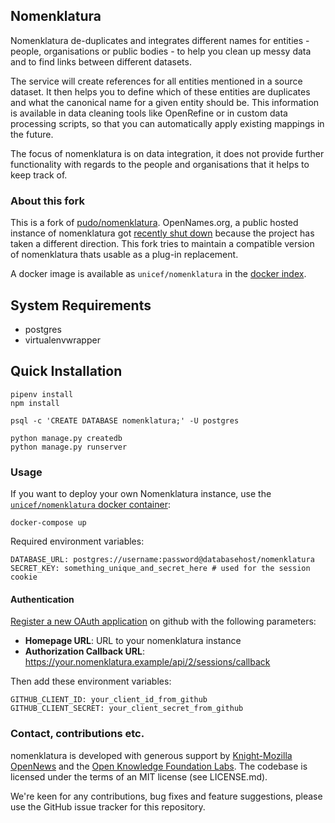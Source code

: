 ## Nomenklatura

Nomenklatura de-duplicates and integrates different names for entities - people, organisations or public bodies - to help you clean up messy data and to find links between different datasets.

The service will create references for all entities mentioned in a source dataset. It then helps you to define which of these entities are duplicates and what the canonical name for a given entity should be. This information is available in data cleaning tools like OpenRefine or in custom data processing scripts, so that you can automatically apply existing mappings in the future. 

The focus of nomenklatura is on data integration, it does not provide further functionality with regards to the people and organisations that it helps to keep track of. 

### About this fork
This is a fork of [pudo/nomenklatura](https://github.com/pudo/nomenklatura). OpenNames.org, a public hosted instance of nomenklatura got [recently shut down](https://github.com/pudo/nomenklatura/wiki/OpenNames.org-Shutdown-Notice) because the project has taken a different direction. This fork tries to maintain a compatible version of nomenklatura thats usable as a plug-in replacement.

A docker image is available as `unicef/nomenklatura` in the [docker index](https://hub.docker.com/r/unicef/nomenklatura/).


System Requirements
------------------------------------
* postgres
* virtualenvwrapper


Quick Installation
------------------------------------

    pipenv install
    npm install

    psql -c 'CREATE DATABASE nomenklatura;' -U postgres

    python manage.py createdb
    python manage.py runserver


### Usage

If you want to deploy your own Nomenklatura instance, use the [`unicef/nomenklatura` docker container](https://hub.docker.com/r/unicef/nomenklatura/):

```
docker-compose up
```

Required environment variables:
```
DATABASE_URL: postgres://username:password@databasehost/nomenklatura
SECRET_KEY: something_unique_and_secret_here # used for the session cookie
```

#### Authentication
[Register a new OAuth application](https://github.com/settings/developers) on github with the following parameters:

* __Homepage URL__: URL to your nomenklatura instance
* __Authorization Callback URL__: https://your.nomenklatura.example/api/2/sessions/callback

Then add these environment variables:
```
GITHUB_CLIENT_ID: your_client_id_from_github
GITHUB_CLIENT_SECRET: your_client_secret_from_github
```

### Contact, contributions etc.

nomenklatura is developed with generous support by [Knight-Mozilla OpenNews](http://opennews.org) and the [Open Knowledge Foundation Labs](http://okfnlabs.org). The codebase is licensed under the terms of an MIT license (see LICENSE.md).

We're keen for any contributions, bug fixes and feature suggestions, please use the GitHub issue tracker for this repository. 

